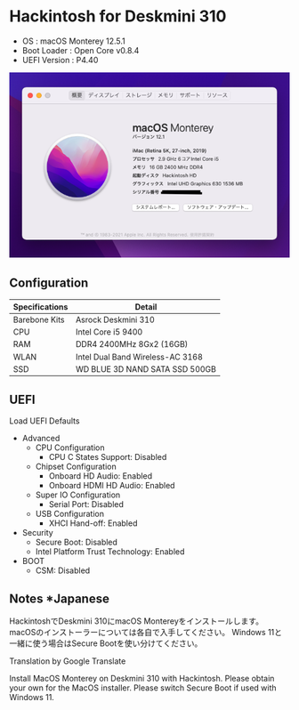 # Hackintosh for Deskmini 310

+ OS : macOS Monterey 12.5.1
+ Boot Loader : Open Core v0.8.4
+ UEFI Version : P4.40

![Skin](misc/Hackintosh.png)

## Configuration

| Specifications | Detail                           |
|----------------|----------------------------------|
| Barebone Kits  | Asrock Deskmini 310              |
| CPU            | Intel Core i5 9400               |
| RAM            | DDR4 2400MHz 8Gx2 (16GB)         |
| WLAN           | Intel Dual Band Wireless-AC 3168 |
| SSD            | WD BLUE 3D NAND SATA SSD 500GB   |

## UEFI

Load UEFI Defaults

+ Advanced
    + CPU Configuration
        + CPU C States Support: Disabled
    + Chipset Configuration
        + Onboard HD Audio: Enabled
        + Onboard HDMI HD Audio: Enabled
    + Super IO Configuration
        + Serial Port: Disabled
    + USB Configuration
        + XHCI Hand-off: Enabled
+ Security
    + Secure Boot: Disabled
    + Intel Platform Trust Technology: Enabled
+ BOOT
    + CSM: Disabled

## Notes *Japanese

HackintoshでDeskmini 310にmacOS Montereyをインストールします。
macOSのインストーラーについては各自で入手してください。
Windows 11と一緒に使う場合はSecure Bootを使い分けてください。

Translation by Google Translate

Install MacOS Monterey on Deskmini 310 with Hackintosh.
Please obtain your own for the MacOS installer.
Please switch Secure Boot if used with Windows 11.

